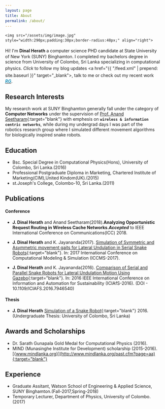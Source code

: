 ```yaml
---
layout: page
title: About
permalink: /about/
---
```


<!--<div class="post-container">-->
  <!--<div class="post-image-1" align="right">-->
  	<img src="/assets/img/image.jpg" style="width:290px;padding:30px;border-radius:48px;" align="right">
  <!-- </div> -->
Hi! <i class="fa fa-smile-o" aria-hidden="true" style="font-size:19px;color:#2294bd"></i> I'm **Dinal Herath** a computer science PHD candidate at State University of New York (SUNY) Binghamton. I completed my bachelors degree in science from University of Colombo, Sri Lanka specializing in computational physics. _Click_ to follow my blog updates
<a href="https://www.facebook.com/dinalHerath" target="_blank"><i class="fa fa-facebook-square" style="font-size:19px;color:#2294bd"></i></a>
<a href="{{ "/feed.xml" | prepend: site.baseurl }}" target="_blank"><i class="fa fa-rss-square" style="font-size:19px;color:#2294bd"></i></a>,
talk to me
<a href="mailto:dinal.bing@gmail.com"><i class="fa fa-envelope" style="font-size:19px;color:#2294bd;"></i></a> 
<a href="https://www.linkedin.com/in/jerome-dinal-herath-bba3b0148/" target="blank"><i class="fa fa-linkedin-square" style="font-size:19px;color:#2294bd"></i></a>
or check out my recent work
<a href="https://github.com/dherath" target="blank"><i class="fa fa-github-square" style="font-size:19px;color:#2294bd"></i></a> 
<a href="https://www.researchgate.net/profile/Jerome_Dinal_Herath" target="blank"> <i style="color:#2294bd;font-weight:bold;"> RG</i></a>. 

## Research Interests

My research work at SUNY Binghamton generally fall under the category of **Computer Networks** under the supervision of [Prof. Anand Seetharam](http://www.cs.binghamton.edu/~anand){:target="blank"} with emphesis on **`wireless & information centric networks`**, while during my undergrad days I was part of the robotics research group where I simulated different movement algorithms for biologically inspired snake robots. <!--If you're interested in my work please visit my research gate page, where I'd be happy to share my work with anyone interested.-->

## Education

- Bsc. Special Degree in Computational Physics(Hons), University of Colombo, Sri Lanka.(2016)
- Professional Postgraduate Diploma in Marketing, Chartered Institute of Marketing(CIM),United Kindom(UK).(2015)
- st.Joseph's College, Colombo-10, Sri Lanka.(2011)

## Publications

#### Conference

- **J. Dinal Herath** and Anand Seetharam(2018).**Analyzing Opportunistic Request Routing in Wireless Cache Networks**.**_Accepted_** to IEEE International Conference on Communications(ICC) 2018.

- **J. Dinal Herath** and K. Jayananda(2017). [Simulation of Symmetric and Asymmetric movement gaits for Lateral Undulation in Serial Snake Robots](https://www.researchgate.net/publication/317015239_Simulation_of_Symmetric_and_Asymmetric_movement_gaits_for_Lateral_Undulation_in_Serial_Snake_Robots){:target="blank"}. In: 2017 International Conference on Computational Modeling & Simulation (ICCMS-2017).

- **J. Dinal Herath** and K. Jayananda(2016). [Comparison of Serial and Parallel Snake Robots for Lateral Undulation Motion Using Gazebo](https://www.researchgate.net/publication/311716282_Comparison_of_Serial_and_Parallel_Snake_Robots_for_Lateral_Undulation_Motion_using_Gazebo){:target="blank"}. In: 2016 IEEE International Conference on Information and Automation for Sustainability (ICIAfS-2016). (DOI - 10.1109/ICIAFS.2016.7946540)

#### Thesis

- **J. Dinal Herath** [Simulation of a Snake Robot](https://www.researchgate.net/publication/316471922_Simulation_of_a_Snake_Robot){:target="blank"} 2016.(Undergraduate Thesis: University of Colombo, Sri Lanka)


## Awards and Scholarships

- Dr. Sarath Gunapala Gold Medal for Computational Physics (2016).
- MIND (Munasinghe Institute for Development) scholarship (2015-2016).[{www.mindlanka.org}](http://www.mindlanka.org/past.cfm?page=aa){:target="blank"}

## Experience

- Graduate Assitant, Watson School of Engineering & Applied Science, SUNY Binghamton.(Fall-2017,Spring-2018)
- Temporary Lecturer, Department of Physics, University of Colombo.(2017)
